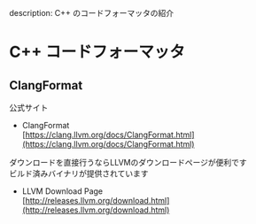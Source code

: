 description: C++ のコードフォーマッタの紹介

# C++ コードフォーマッタ

## ClangFormat

公式サイト
- ClangFormat  
[https://clang.llvm.org/docs/ClangFormat.html](https://clang.llvm.org/docs/ClangFormat.html)

ダウンロードを直接行うならLLVMのダウンロードページが便利です  
ビルド済みバイナリが提供されています

- LLVM Download Page  
[http://releases.llvm.org/download.html](http://releases.llvm.org/download.html)
